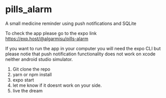 # pills_alarm
A small medicine reminder using push notifications and SQLite

To check the app please go to the expo link https://exp.host/@algarmisu/pills-alarm

If you want to run the app in your computer you will need the expo CLI but please notie that push notification functionality does not work on xcode neither android studio simulator.

1. Git clone the repo
2. yarn or npm install
3. expo start
4. let me know if it doesnt work on your side.
5. live the dream
